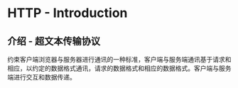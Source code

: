 # HTTP - Introduction  
## 介绍 - 超文本传输协议
约束客户端浏览器与服务器进行通讯的一种标准，客户端与服务端通讯基于请求和相应，以约定的数据格式通讯，请求的数据格式和相应的数据格式。客户端与服务端进行交互和数据传递。